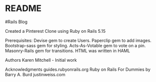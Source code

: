 # README
#Rails Blog

Created a Pinterest Clone using Ruby on Rails 5.15

Prerequisites:
Devise gem to create Users.
Paperclip gem to add images.
Bootstrap-sass gem for styling.
Acts-As-Votable gem to vote on a pin.
Masonry-Rails gem for transitions.
HTML was written in HAML

Authors Karen Mitchell - Initial work

Acknowledgments
guides.rubyonrails.org
Ruby on Rails For Dummies by Barry A. Burd
justinweiss.com